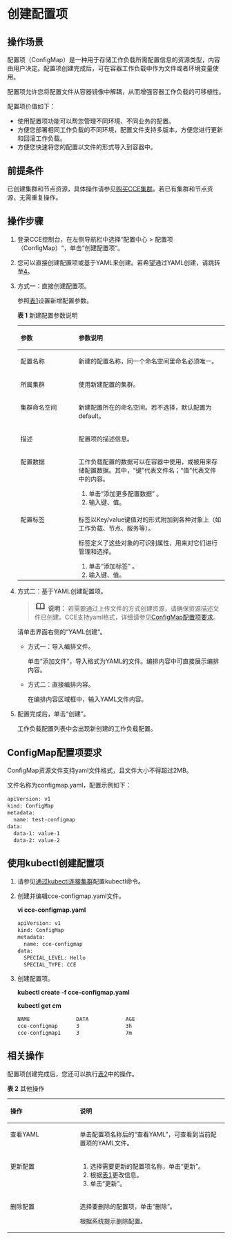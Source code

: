 # 创建配置项<a name="cce_01_0152"></a>

## 操作场景<a name="section36448505316"></a>

配置项（ConfigMap）是一种用于存储工作负载所需配置信息的资源类型，内容由用户决定。配置项创建完成后，可在容器工作负载中作为文件或者环境变量使用。

配置项允许您将配置文件从容器镜像中解耦，从而增强容器工作负载的可移植性。

配置项价值如下：

-   使用配置项功能可以帮您管理不同环境、不同业务的配置。
-   方便您部署相同工作负载的不同环境，配置文件支持多版本，方便您进行更新和回滚工作负载。
-   方便您快速将您的配置以文件的形式导入到容器中。

## 前提条件<a name="section19209149103913"></a>

已创建集群和节点资源，具体操作请参见[购买CCE集群](购买CCE集群-5.md)。若已有集群和节点资源，无需重复操作。

## 操作步骤<a name="section18512531861"></a>

1.  登录CCE控制台，在左侧导航栏中选择“配置中心  \>  配置项（ConfigMap）“，单击“创建配置项“。
2.  您可以直接创建配置项或基于YAML来创建。若希望通过YAML创建，请跳转至[4](#li2731182712159)。
3.  方式一：直接创建配置项。

    参照[表1](#table16321825732)设置新增配置参数。

    **表 1**  新建配置参数说明

    <a name="table16321825732"></a>
    <table><thead align="left"><tr id="row173212251235"><th class="cellrowborder" valign="top" width="28.000000000000004%" id="mcps1.2.3.1.1"><p id="p43211725338"><a name="p43211725338"></a><a name="p43211725338"></a>参数</p>
    </th>
    <th class="cellrowborder" valign="top" width="72%" id="mcps1.2.3.1.2"><p id="p0322102516320"><a name="p0322102516320"></a><a name="p0322102516320"></a>参数说明</p>
    </th>
    </tr>
    </thead>
    <tbody><tr id="row163229255313"><td class="cellrowborder" valign="top" width="28.000000000000004%" headers="mcps1.2.3.1.1 "><p id="p1232219251339"><a name="p1232219251339"></a><a name="p1232219251339"></a>配置名称</p>
    </td>
    <td class="cellrowborder" valign="top" width="72%" headers="mcps1.2.3.1.2 "><p id="p173227259312"><a name="p173227259312"></a><a name="p173227259312"></a>新建的配置名称，同一个命名空间里命名必须唯一。</p>
    </td>
    </tr>
    <tr id="row6334727910"><td class="cellrowborder" valign="top" width="28.000000000000004%" headers="mcps1.2.3.1.1 "><p id="p233592498"><a name="p233592498"></a><a name="p233592498"></a>所属集群</p>
    </td>
    <td class="cellrowborder" valign="top" width="72%" headers="mcps1.2.3.1.2 "><p id="p2020234461913"><a name="p2020234461913"></a><a name="p2020234461913"></a>使用新建配置的集群。</p>
    </td>
    </tr>
    <tr id="row111551253912"><td class="cellrowborder" valign="top" width="28.000000000000004%" headers="mcps1.2.3.1.1 "><p id="p51551451293"><a name="p51551451293"></a><a name="p51551451293"></a>集群命名空间</p>
    </td>
    <td class="cellrowborder" valign="top" width="72%" headers="mcps1.2.3.1.2 "><p id="p216414418190"><a name="p216414418190"></a><a name="p216414418190"></a>新建配置所在的命名空间。若不选择，默认配置为default。</p>
    </td>
    </tr>
    <tr id="row1535723154615"><td class="cellrowborder" valign="top" width="28.000000000000004%" headers="mcps1.2.3.1.1 "><p id="p83591731124620"><a name="p83591731124620"></a><a name="p83591731124620"></a>描述</p>
    </td>
    <td class="cellrowborder" valign="top" width="72%" headers="mcps1.2.3.1.2 "><p id="p1736012314462"><a name="p1736012314462"></a><a name="p1736012314462"></a>配置项的描述信息。</p>
    </td>
    </tr>
    <tr id="row133224252315"><td class="cellrowborder" valign="top" width="28.000000000000004%" headers="mcps1.2.3.1.1 "><p id="p23228259314"><a name="p23228259314"></a><a name="p23228259314"></a>配置数据</p>
    </td>
    <td class="cellrowborder" valign="top" width="72%" headers="mcps1.2.3.1.2 "><p id="p133223251335"><a name="p133223251335"></a><a name="p133223251335"></a>工作负载配置的数据可以在<span class="keyword" id="keyword531909172313"><a name="keyword531909172313"></a><a name="keyword531909172313"></a>容器</span>中使用，或被用来存储配置数据。其中，“键”代表文件名；“值”代表文件中的内容。</p>
    <a name="ol10322425232"></a><a name="ol10322425232"></a><ol id="ol10322425232"><li>单击“添加更多配置数据” 。</li><li>输入键、值。</li></ol>
    </td>
    </tr>
    <tr id="row123142814330"><td class="cellrowborder" valign="top" width="28.000000000000004%" headers="mcps1.2.3.1.1 "><p id="p17322225134"><a name="p17322225134"></a><a name="p17322225134"></a>配置<span class="keyword" id="keyword14491711191814"><a name="keyword14491711191814"></a><a name="keyword14491711191814"></a>标签</span></p>
    </td>
    <td class="cellrowborder" valign="top" width="72%" headers="mcps1.2.3.1.2 "><p id="p1932211253312"><a name="p1932211253312"></a><a name="p1932211253312"></a>标签以Key/value键值对的形式附加到各种对象上（如工作负载、节点、服务等）。</p>
    <p id="p1932220252316"><a name="p1932220252316"></a><a name="p1932220252316"></a>标签定义了这些对象的可识别属性，用来对它们进行管理和选择。</p>
    <a name="ol11394016509"></a><a name="ol11394016509"></a><ol id="ol11394016509"><li>单击“添加标签” 。</li><li>输入键、值。</li></ol>
    </td>
    </tr>
    </tbody>
    </table>

4.  <a name="li2731182712159"></a>方式二：基于YAML创建配置项。

    >![](public_sys-resources/icon-note.gif) **说明：** 
    >若需要通过上传文件的方式创建资源，请确保资源描述文件已创建。CCE支持yaml格式，详细请参见[ConfigMap配置项要求](#section66903416102)。

    请单击界面右侧的“YAML创建“。

    -   方式一：导入编排文件。

        单击“添加文件“，导入格式为YAML的文件。编排内容中可直接展示编排内容。

    -   方式二：直接编排内容。

        在编排内容区域框中，输入YAML文件内容。

5.  配置完成后，单击“创建”。

    工作负载配置列表中会出现新创建的工作负载配置。


## ConfigMap配置项要求<a name="section66903416102"></a>

ConfigMap资源文件支持yaml文件格式，且文件大小不得超过2MB。

文件名称为configmap.yaml，配置示例如下：

```
apiVersion: v1
kind: ConfigMap
metadata:
  name: test-configmap
data:
  data-1: value-1
  data-2: value-2
```

## 使用kubectl创建配置项<a name="section639712716372"></a>

1.  请参见[通过kubectl连接集群](通过kubectl连接集群-7.md)配置kubectl命令。
2.  创建并编辑cce-configmap.yaml文件。

    **vi cce-configmap.yaml**

    ```
    apiVersion: v1
    kind: ConfigMap
    metadata:
      name: cce-configmap
    data:
      SPECIAL_LEVEL: Hello
      SPECIAL_TYPE: CCE
    ```

3.  创建配置项。

    **kubectl create -f cce-configmap.yaml**

    **kubectl get cm**

    ```
    NAME               DATA            AGE
    cce-configmap      3               3h
    cce-configmap1     3               7m
    ```


## 相关操作<a name="section359413445405"></a>

配置项创建完成后，您还可以执行[表2](#table1619535674020)中的操作。

**表 2**  其他操作

<a name="table1619535674020"></a>
<table><thead align="left"><tr id="row16740630125918"><th class="cellrowborder" valign="top" width="32%" id="mcps1.2.3.1.1"><p id="p17740730115914"><a name="p17740730115914"></a><a name="p17740730115914"></a>操作</p>
</th>
<th class="cellrowborder" valign="top" width="68%" id="mcps1.2.3.1.2"><p id="p1574018303592"><a name="p1574018303592"></a><a name="p1574018303592"></a>说明</p>
</th>
</tr>
</thead>
<tbody><tr id="row133318512019"><td class="cellrowborder" valign="top" width="32%" headers="mcps1.2.3.1.1 "><p id="p163331851201"><a name="p163331851201"></a><a name="p163331851201"></a>查看YAML</p>
</td>
<td class="cellrowborder" valign="top" width="68%" headers="mcps1.2.3.1.2 "><p id="p1633314512016"><a name="p1633314512016"></a><a name="p1633314512016"></a>单击配置项名称后的<span class="uicontrol" id="uicontrol89896300203"><a name="uicontrol89896300203"></a><a name="uicontrol89896300203"></a>“查看YAML”</span>，可查看到当前配置项的YAML文件。</p>
</td>
</tr>
<tr id="row12740103016592"><td class="cellrowborder" valign="top" width="32%" headers="mcps1.2.3.1.1 "><p id="p4740153012590"><a name="p4740153012590"></a><a name="p4740153012590"></a>更新配置</p>
</td>
<td class="cellrowborder" valign="top" width="68%" headers="mcps1.2.3.1.2 "><a name="ol187401330145919"></a><a name="ol187401330145919"></a><ol id="ol187401330145919"><li>选择需要更新的配置项名称，单击“更新”。</li><li>根据<a href="#table16321825732">表1</a>更改信息。</li><li>单击“更新”。</li></ol>
</td>
</tr>
<tr id="row874013304597"><td class="cellrowborder" valign="top" width="32%" headers="mcps1.2.3.1.1 "><p id="p17740330175915"><a name="p17740330175915"></a><a name="p17740330175915"></a>删除配置</p>
</td>
<td class="cellrowborder" valign="top" width="68%" headers="mcps1.2.3.1.2 "><p id="p13740630165914"><a name="p13740630165914"></a><a name="p13740630165914"></a>选择要删除的配置项，单击“删除”。</p>
<p id="p1574020307590"><a name="p1574020307590"></a><a name="p1574020307590"></a>根据系统提示删除配置。</p>
</td>
</tr>
</tbody>
</table>

